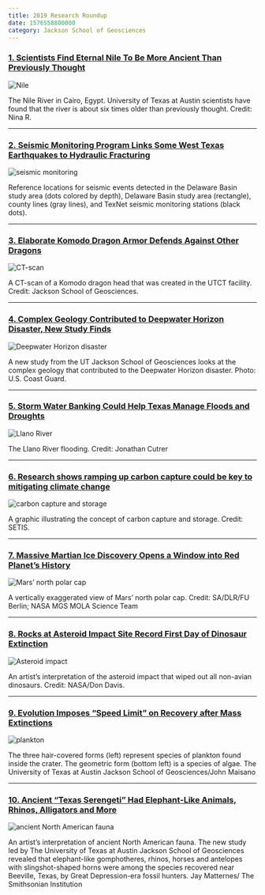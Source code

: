 ```yaml
--- 
title: 2019 Research Roundup
date: 1576558800000
category: Jackson School of Geosciences
---
```


### **[1\. Scientists Find Eternal Nile To Be More Ancient Than Previously Thought](http://www.jsg.utexas.edu/news/2019/11/scientists-find-eternal-nile-to-be-more-ancient-than-previously-thought/)**

![Nile](http://research.utexas.edu/showcase/assets/js/fileman/Uploads/33022849338_72599ca518_k.jpg)

The Nile River in Cairo, Egypt. University of Texas at Austin scientists have found that the river is about six times older than previously thought. Credit: Nina R.

* * *

### [**2. Seismic Monitoring Program Links Some West Texas Earthquakes to Hydraulic Fracturing**](http://www.jsg.utexas.edu/news/2019/10/seismic-monitoring-program-links-some-west-texas-earthquakes-to-hydraulic-fracturing/)

![seismic monitoring](http://research.utexas.edu/showcase/assets/js/fileman/Uploads/jgrb53770-fig-0004-m.jpg)

Reference locations for seismic events detected in the Delaware Basin study area (dots colored by depth), Delaware Basin study area (rectangle), county lines (gray lines), and TexNet seismic monitoring stations (black dots).

* * *

### [3. Elaborate Komodo Dragon Armor Defends Against Other Dragons](http://www.jsg.utexas.edu/news/2019/09/elaborate-komodo-dragon-armor-defends-against-other-dragons/)

![CT-scan](http://research.utexas.edu/showcase/assets/js/fileman/Uploads/Outreach-Meetng-Tomography.jpg)

A CT-scan of a Komodo dragon head that was created in the UTCT facility. Credit: Jackson School of Geosciences.

* * *

### [4\. Complex Geology Contributed to Deepwater Horizon Disaster, New Study Finds](http://www.jsg.utexas.edu/news/2019/05/complex-geology-contributed-to-deepwater-horizon-disaster-new-study-finds/)

![Deepwater Horizon disaster](http://research.utexas.edu/showcase/assets/js/fileman/Uploads/4543311558_3d97a552b7_o.jpg)

A new study from the UT Jackson School of Geosciences looks at the complex geology that contributed to the Deepwater Horizon disaster. Photo: U.S. Coast Guard.

* * *

### [5\. Storm Water Banking Could Help Texas Manage Floods and Droughts](http://www.jsg.utexas.edu/news/2019/05/storm-water-banking-could-help-texas-manage-floods-and-droughts/)

![Llano River](http://research.utexas.edu/showcase/assets/js/fileman/Uploads/43185187420_b5526b3ce0_k.jpg)

The Llano River flooding. Credit: Jonathan Cutrer

* * *

### [6\. Research shows ramping up carbon capture could be key to mitigating climate change](http://www.jsg.utexas.edu/news/2019/12/research-shows-ramping-up-carbon-capture-could-be-key-to-mitigating-climate-change/)

![carbon capture and storage](http://research.utexas.edu/showcase/assets/js/fileman/Uploads/CCS_EDITS.jpg)

A graphic illustrating the concept of carbon capture and storage. Credit: SETIS.

* * *

### [7\. Massive Martian Ice Discovery Opens a Window into Red Planet’s History](http://www.jsg.utexas.edu/news/2019/05/massive-martian-ice-discovery-opens-a-window-into-red-planets-history/)

![Mars’ north polar cap](http://research.utexas.edu/showcase/assets/js/fileman/Uploads/Perspective_view_of_Chasma_Boreale.jpg)

A vertically exaggerated view of Mars’ north polar cap. Credit: SA/DLR/FU Berlin; NASA MGS MOLA Science Team

* * *

### [8\. Rocks at Asteroid Impact Site Record First Day of Dinosaur Extinction](http://www.jsg.utexas.edu/news/2019/09/rocks-at-asteroid-impact-site-record-first-day-of-dinosaur-extinction/)

![Asteroid impact](http://research.utexas.edu/showcase/assets/js/fileman/Uploads/Asteroid-impact.jpg)

An artist’s interpretation of the asteroid impact that wiped out all non-avian dinosaurs. Credit: NASA/Don Davis.

* * *

### [9\. Evolution Imposes “Speed Limit” on Recovery after Mass Extinctions](http://www.jsg.utexas.edu/news/2019/04/evolution-imposes-speed-limit-on-recovery-after-mass-extinctions/)

![plankton](http://research.utexas.edu/showcase/assets/js/fileman/Uploads/Best-Plankton_no-frame.jpg)

The three hair-covered forms (left) represent species of plankton found inside the crater. The geometric form (bottom left) is a species of algae. The University of Texas at Austin Jackson School of Geosciences/John Maisano

* * *

### [10\. Ancient “Texas Serengeti” Had Elephant-Like Animals, Rhinos, Alligators and More](http://www.jsg.utexas.edu/news/2019/04/ancient-texas-serengeti-had-elephant-like-animals-rhinos-alligators-and-more/)

![ancient North American fauna](http://research.utexas.edu/showcase/assets/js/fileman/Uploads/n.american-fauna.jpg)

An artist’s interpretation of ancient North American fauna. The new study led by The University of Texas at Austin Jackson School of Geosciences revealed that elephant-like gomphotheres, rhinos, horses and antelopes with slingshot-shaped horns were among the species recovered near Beeville, Texas, by Great Depression-era fossil hunters. Jay Matternes/ The Smithsonian Institution